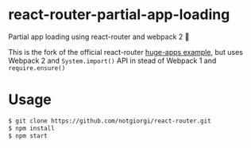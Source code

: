 # react-router-partial-app-loading
Partial app loading using react-router and webpack 2 🎉

This is the fork of the official react-router [huge-apps example](https://github.com/ReactTraining/react-router/tree/master/examples/huge-apps),
but uses Webpack 2 and `System.import()` API in stead of Webpack 1 and `require.ensure()`

# Usage
```bash
$ git clone https://github.com/notgiorgi/react-router.git
$ npm install
$ npm start
```


